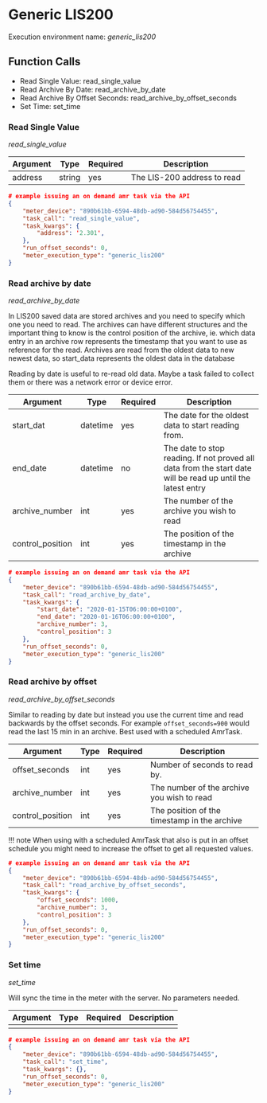 # Generic LIS200 
Execution environment name: *generic_lis200*

## Function Calls

* Read Single Value: read_single_value
* Read Archive By Date: read_archive_by_date
* Read Archive By Offset Seconds: read_archive_by_offset_seconds
* Set Time: set_time

### Read Single Value

*read_single_value*

Argument | Type | Required | Description
--- | --- | --- | ---
address | string | yes | The LIS-200 address to read

```json
# example issuing an on demand amr task via the API
{
    "meter_device": "890b61bb-6594-48db-ad90-584d56754455",
    "task_call": "read_single_value",
    "task_kwargs": {
        "address": '2.301',
    },
    "run_offset_seconds": 0,
    "meter_execution_type": "generic_lis200"
}
```


### Read archive by date

*read_archive_by_date*

In LIS200 saved data are stored archives and you need to specify which one you need 
to read. The archives can have different structures and the important thing to know is 
the control position of the archive, ie. which data entry in an archive row represents 
the timestamp that you want to use as reference for the read.
Archives are read from the oldest data to new newest data, so start_data represents 
the oldest data in the database

Reading by date is useful to re-read old data. Maybe a task failed to collect them or 
there was a network error or device error. 

Argument | Type | Required | Description
--- | --- | --- | ---
start_dat | datetime | yes | The date for the oldest data to start reading from.
end_date | datetime | no | The date to stop reading. If not proved all data from the start date will be read up until the latest entry
archive_number | int | yes | The number of the archive you wish to read
control_position | int | yes | The position of the timestamp in the archive

```json
# example issuing an on demand amr task via the API
{
    "meter_device": "890b61bb-6594-48db-ad90-584d56754455",
    "task_call": "read_archive_by_date",
    "task_kwargs": {
        "start_date": "2020-01-15T06:00:00+0100",
        "end_date": "2020-01-16T06:00:00+0100",
        "archive_number": 3,
        "control_position": 3
    },
    "run_offset_seconds": 0,
    "meter_execution_type": "generic_lis200"
}
```

### Read archive by offset

*read_archive_by_offset_seconds*

Similar to reading by date but instead you use the current time and read backwards 
by the offset seconds. For example `offset_seconds=900` would read the last 15 min in 
an archive. Best used with a scheduled AmrTask.

Argument | Type | Required | Description
--- | --- | --- | ---
offset_seconds | int | yes | Number of seconds to read by.
archive_number | int | yes | The number of the archive you wish to read
control_position | int | yes | The position of the timestamp in the archive

!!! note
    When using with a scheduled AmrTask that also is put in an offset schedule you 
    might need to increase the offset to get all requested values. 


```json
# example issuing an on demand amr task via the API
{
    "meter_device": "890b61bb-6594-48db-ad90-584d56754455",
    "task_call": "read_archive_by_offset_seconds",
    "task_kwargs": {
        "offset_seconds": 1000,
        "archive_number": 3,
        "control_position": 3
    },
    "run_offset_seconds": 0,
    "meter_execution_type": "generic_lis200"
}
```

### Set time

*set_time*

Will sync the time in the meter with the server. No parameters needed.

Argument | Type | Required | Description
--- | --- | --- | ---
 |  | | 

```json
# example issuing an on demand amr task via the API
{
    "meter_device": "890b61bb-6594-48db-ad90-584d56754455",
    "task_call": "set_time",
    "task_kwargs": {},
    "run_offset_seconds": 0,
    "meter_execution_type": "generic_lis200"
}
```